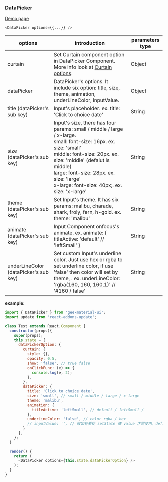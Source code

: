 ### DataPicker

[Demo page](https://kyle-cheng-portfolio.herokuapp.com/portfolio/react-material-design#dataPicker)

```js
<DataPicker options={{...}} />
```

options                   | introduction                                                        | parameters type
------------------------- | ------------------------------------------------------------------- | -------------------
curtain                   | Set Curtain component option in DataPicker Component. More info look at [Curtain options](../Curtain/curtain.md).     | Object
dataPicker                | DataPicker's options. It include six option: title, size, theme, animation, underLineColor, inputValue.  | Object
title (dataPicker's sub key) | Input's placeholder. ex. title: 'Click to choice date'  | String
size (dataPicker's sub key)  | Input's size, there has four params: small / middle /  large / x-large.<br/>small: font-size: 16px. ex. size: 'small'<br/>middle: font-size: 20px. ex. size: 'middle' (defalut is middle)<br/>large: font-size: 28px. ex. size: 'large'<br/>x-large: font-size: 40px;. ex. size: 'x-large'                        | String
theme (dataPicker's sub key) | Set Input's theme. It has six params: malibu, charade, shark, froly, fern, h-gold. ex. theme: 'malibu' | String
animate (dataPicker's sub key)| Input Component onfocus's animate. ex. animate: { titleActive: 'default' // 'leftSmall' } | String
underLineColor (dataPicker's sub key) | Set custom Input's underline color. Just use hex or rgba to set underline color, if use 'false' then color will set by theme, . ex. underLineColor: 'rgba(160, 160, 160,1)' // '#160 / false'  | String

**example:**
```js
import { DataPicker } from 'gee-material-ui';
import update from 'react-addons-update';

class Test extends React.Component {
  constructor(props){
    super(props);
    this.state = {
      dataPickerOption: {
        curtain: {
          style: {},
          opacity: 0.5,
          show: 'false', // true false
          onClickFunc: (e) => {
            console.log(e, 2);
          },
        },
        dataPicker: {
          title: 'Click to choice date',
          size: 'small', // small / middle / large / x-large
          theme: 'malibu',
          animation: {
            titleActive: 'leftSmall', // default / leftSmall /
          },
          underLineColor: 'false', // color rgba / hex
          // inputValue: '', // 假如有要從 setState 傳 value 才需使用，default 是讓內部輸入
        }
      },
    };
  }

  render() {
    return (
      <DataPicker options={this.state.dataPickerOption} />
    );
  }
}
```
